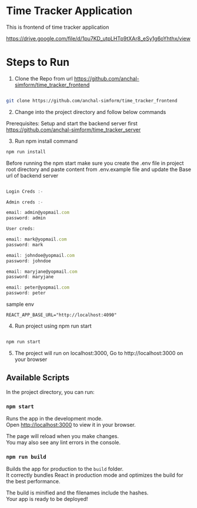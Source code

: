 # Time Tracker Application

This is frontend of time tracker application

https://drive.google.com/file/d/1pu7KD_utpLHTp9tXAr8_eSy1g6oYhthx/view

# Steps to Run

1.  Clone the Repo from url https://github.com/anchal-simform/time_tracker_frontend

```bash

git clone https://github.com/anchal-simform/time_tracker_frontend

```

2.  Change into the project directory and follow below commands

Prerequisites: Setup and start the backend server first https://github.com/anchal-simform/time_tracker_server

3.  Run npm install command

```bash
npm run install

```

Before running the npm start make sure you create the .env file in project root directory and paste content from .env.example file and update
the Base url of backend server

```javascript

Login Creds :-

Admin creds :-

email: admin@yopmail.com
password: admin

User creds:

email: mark@yopmail.com
password: mark

email: johndoe@yopmail.com
password: johndoe

email: maryjane@yopmail.com
password: maryjane

email: peter@yopmail.com
password: peter


```

sample env

```env
REACT_APP_BASE_URL="http://localhost:4090"

```

4. Run project using npm run start

```bash

npm run start

```

5.  The project will run on localhost:3000, Go to http://localhost:3000 on your browser

## Available Scripts

In the project directory, you can run:

### `npm start`

Runs the app in the development mode.\
Open [http://localhost:3000](http://localhost:3000) to view it in your browser.

The page will reload when you make changes.\
You may also see any lint errors in the console.

### `npm run build`

Builds the app for production to the `build` folder.\
It correctly bundles React in production mode and optimizes the build for the best performance.

The build is minified and the filenames include the hashes.\
Your app is ready to be deployed!
